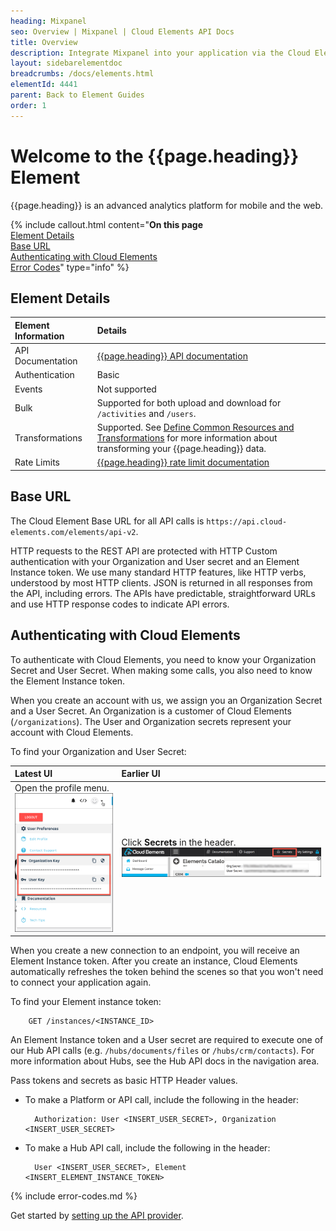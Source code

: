 ```yaml
---
heading: Mixpanel
seo: Overview | Mixpanel | Cloud Elements API Docs
title: Overview
description: Integrate Mixpanel into your application via the Cloud Elements APIs.
layout: sidebarelementdoc
breadcrumbs: /docs/elements.html
elementId: 4441
parent: Back to Element Guides
order: 1
---
```


# Welcome to the {{page.heading}} Element

{{page.heading}} is an advanced analytics platform for mobile and the web.

{% include callout.html content="<strong>On this page</strong></br><a href=#element-details>Element Details</a></br><a href=#base-url>Base URL</a></br><a href=#authenticating-with-cloud-elements>Authenticating with Cloud Elements</a></br><a href=#error-codes>Error Codes</a>" type="info" %}

## Element Details

| Element Information | Details     |
| :------------- | :------------- |
| API Documentation | [{{page.heading}} API documentation](https://mixpanel.com/help/reference) |
| Authentication | Basic  |
| Events | Not supported |
| Bulk | Supported for both upload and download for `/activities` and `/users`.   |
| Transformations | Supported. See [Define Common Resources and Transformations](/docs/guides/common-resources/index.html) for more information about transforming your {{page.heading}} data.|
| Rate Limits | [{{page.heading}} rate limit documentation](https://mixpanel.com/help/questions/articles/are-there-rate-limits-for-the-formatted-and-raw-api-endpoints)|

## Base URL

The Cloud Element Base URL for all API calls is `https://api.cloud-elements.com/elements/api-v2`.

HTTP requests to the REST API are protected with HTTP Custom authentication with your Organization and User secret and an Element Instance token. We use many standard HTTP features, like HTTP verbs, understood by most HTTP clients. JSON is returned in all responses from the API, including errors. The APIs have predictable, straightforward URLs and use HTTP response codes to indicate API errors.

## Authenticating with Cloud Elements

To authenticate with Cloud Elements, you need to know your Organization Secret and User Secret. When making some calls, you also need to know the Element Instance token.

When you create an account with us, we assign you an Organization Secret and a User Secret. An Organization is a customer of Cloud Elements (`/organizations`). The User and Organization secrets represent your account with Cloud Elements.

To find your Organization and User Secret:

| Latest UI | Earlier UI  |
| :------------- | :------------- |
| Open the profile menu.</br> ![Search](/assets/img/elements/org-user-secret-C2.png)  | Click __Secrets__ in the header.</br> ![Search](/assets/img/elements/org-user-secret.png)  |

When you create a new connection to an endpoint, you will receive an Element Instance token. After you create an instance, Cloud Elements automatically refreshes the token behind the scenes so that you won't need to connect your application again.

To find your Element instance token:

        GET /instances/<INSTANCE_ID>

An Element Instance token and a User secret are required to execute one of our Hub API calls (e.g. `/hubs/documents/files` or `/hubs/crm/contacts`). For more information about Hubs, see the Hub API docs in the navigation area.

Pass tokens and secrets as basic HTTP Header values.

* To make a Platform or API call, include the following in the header:

        Authorization: User <INSERT_USER_SECRET>, Organization <INSERT_USER_SECRET>

* To make a Hub API call, include the following in the header:

        User <INSERT_USER_SECRET>, Element <INSERT_ELEMENT_INSTANCE_TOKEN>

{% include error-codes.md %}

Get started by [setting up the API provider](setup.html).
